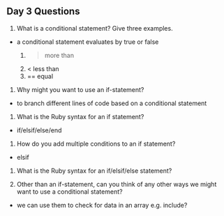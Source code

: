 ## Day 3 Questions

1. What is a conditional statement? Give three examples.
  - a conditional statement evaluates by true or false
    1. > more than
    2. < less than
    3. == equal
1. Why might you want to use an if-statement?
  - to branch different lines of code based on a conditional statement

1. What is the Ruby syntax for an if statement?
  - if/elsif/else/end

1. How do you add multiple conditions to an if statement?
  - elsif

1. What is the Ruby syntax for an if/elsif/else statement?

1. Other than an if-statement, can you think of any other ways we might want to use a conditional statement?
 - we can use them to check for data in an array e.g. include?

